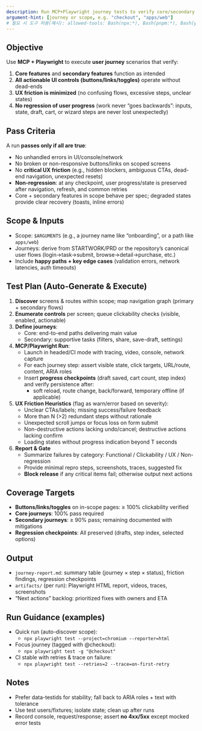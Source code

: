 ```yaml
---
description: Run MCP+Playwright journey tests to verify core/secondary features, all UI buttons, UX friction, and non-regression of user progress.
argument-hint: [journey or scope, e.g. "checkout", "apps/web"]
# 필요 시 도구 허용(예시): allowed-tools: Bash(npx:*), Bash(pnpm:*), Bash(yarn:*), Editor
---
```


## Objective
Use **MCP + Playwright** to execute **user journey** scenarios that verify:
1) **Core features** and **secondary features** function as intended  
2) **All actionable UI controls (buttons/links/toggles)** operate without dead-ends  
3) **UX friction is minimized** (no confusing flows, excessive steps, unclear states)  
4) **No regression of user progress** (work never “goes backwards”: inputs, state, draft, cart, or wizard steps are never lost unexpectedly)

## Pass Criteria
A run **passes only if all are true**:
- No unhandled errors in UI/console/network  
- No broken or non-responsive buttons/links on scoped screens  
- No **critical UX friction** (e.g., hidden blockers, ambiguous CTAs, dead-end navigation, unexpected resets)  
- **Non-regression**: at any checkpoint, user progress/state is preserved after navigation, refresh, and common retries  
- Core + secondary features in scope behave per spec; degraded states provide clear recovery (toasts, inline errors)

## Scope & Inputs
- Scope: `$ARGUMENTS` (e.g., a journey name like “onboarding”, or a path like `apps/web`)  
- Journeys: derive from STARTWORK/PRD or the repository’s canonical user flows (login→task→submit, browse→detail→purchase, etc.)  
- Include **happy paths + key edge cases** (validation errors, network latencies, auth timeouts)

## Test Plan (Auto-Generate & Execute)
1) **Discover** screens & routes within scope; map navigation graph (primary + secondary flows)  
2) **Enumerate controls** per screen; queue clickability checks (visible, enabled, actionable)  
3) **Define journeys**:  
   - Core: end-to-end paths delivering main value  
   - Secondary: supportive tasks (filters, share, save-draft, settings)  
4) **MCP/Playwright Run**:  
   - Launch in headed/CI mode with tracing, video, console, network capture  
   - For each journey step: assert visible state, click targets, URL/route, content, ARIA roles  
   - Insert **progress checkpoints** (draft saved, cart count, step index) and verify persistence after:  
     - soft reload, route change, back/forward, temporary offline (if applicable)  
5) **UX Friction Heuristics** (flag as warn/error based on severity):  
   - Unclear CTAs/labels; missing success/failure feedback  
   - More than N (>2) redundant steps without rationale  
   - Unexpected scroll jumps or focus loss on form submit  
   - Non-destructive actions lacking undo/cancel; destructive actions lacking confirm  
   - Loading states without progress indication beyond T seconds  
6) **Report & Gate**  
   - Summarize failures by category: Functional / Clickability / UX / Non-regression  
   - Provide minimal repro steps, screenshots, traces, suggested fix  
   - **Block release** if any critical items fail; otherwise output next actions

## Coverage Targets
- **Buttons/links/toggles** on in-scope pages: ≥ 100% clickability verified  
- **Core journeys**: 100% pass required  
- **Secondary journeys**: ≥ 90% pass; remaining documented with mitigations  
- **Regression checkpoints**: All preserved (drafts, step index, selected options)

## Output
- `journey-report.md`: summary table (journey × step × status), friction findings, regression checkpoints  
- `artifacts/` (per run): Playwright HTML report, videos, traces, screenshots  
- “Next actions” backlog: prioritized fixes with owners and ETA

## Run Guidance (examples)
- Quick run (auto-discover scope):  
  - `npx playwright test --project=chromium --reporter=html`
- Focus journey (tagged with @checkout):  
  - `npx playwright test -g "@checkout"`
- CI stable with retries & trace on failure:  
  - `npx playwright test --retries=2 --trace=on-first-retry`

## Notes
- Prefer data-testids for stability; fall back to ARIA roles + text with tolerance  
- Use test users/fixtures; isolate state; clean up after runs  
- Record console, request/response; assert **no 4xx/5xx** except mocked error tests
